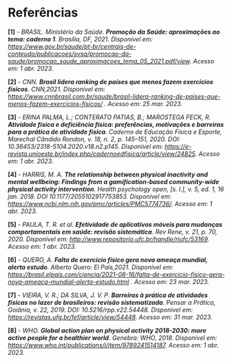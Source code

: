 # Referências

**[1]** - _BRASIL. Ministério da Saúde. **Promoção da Saúde: aproximações ao tema: caderno 1**. Brasília, DF, 2021. Disponível em: https://www.gov.br/saude/pt-br/centrais-de-conteudo/publicacoes/svsa/promocao-da-saude/promocao_saude_aproximacoes_tema_05_2021.pdf/view. Acesso em: 1 abr. 2023._

**[2]** - _CNN. **Brasil lidera ranking de países que menos fazem exercícios físicos**. CNN,2021.  Disponível em: 
https://www.cnnbrasil.com.br/saude/brasil-lidera-ranking-de-paises-que-menos-fazem-exercicios-fisicos/
 . Acesso em: 25 mar. 2023._
 
**[3]** - _ERINA PALMA, L.; CONTERATO PATIAS, B.; MAROSTEGA FECK, R. **Atividade física e deficiência física: preferências, motivações e barreiras para a prática de atividade física**. Caderno de Educação Física e Esporte, Marechal Cândido Rondon, v. 18, n. 2, p. 145–151, 2020. DOI: 10.36453/2318-5104.2020.v18.n2.p145. Disponível em: https://e-revista.unioeste.br/index.php/cadernoedfisica/article/view/24825. Acesso em: 1 abr. 2023._

**[4]** - _HARRIS, M. A. **The relationship between physical inactivity and mental wellbeing: Findings from a gamification-based community-wide physical activity intervention**. Health psychology open, [s. l.], v. 5, ed. 1, 16 jan. 2018. DOI 10.1177/2055102917753853. Disponível em: https://www.ncbi.nlm.nih.gov/pmc/articles/PMC5774736/. Acesso em: 1 abr. 2023._

**[5]** - _PAULA, T. R. et al. **Efetividade de aplicativos móveis para mudanças comportamentais em saúde: revisão sistemática**. Rev Rene, v. 21, p. 70, 2020. Disponível em: http://www.repositorio.ufc.br/handle/riufc/53169. Acesso em: 1 abr. 2023._

**[6]** - _QUERO, A. **Falta de exercício físico gera nova ameaça mundial, alerta estudo**. Alberto Quero: El País,2021.  Disponível em: 
https://brasil.elpais.com/ciencia/2021-08-16/falta-de-exercicio-fisico-gera-nova-ameaca-mundial-alerta-estudo.html
 . Acesso em: 23 mar. 2023._
 
**[7]** - _VIEIRA, V. R.; DA SILVA, J. V. P. **Barreiras à prática de atividades físicas no lazer de brasileiros: revisão sistematizada**. Pensar a Prática, Goiânia, v. 22, 2019. DOI: 10.5216/rpp.v22.54448. Disponível em: https://revistas.ufg.br/fef/article/view/54448. Acesso em: 31 mar. 2023._

**[8]** - _WHO. **Global action plan on physical activity 2018-2030: more active people for a healthier world**. Genebra: WHO, 2018. Disponível em: https://www.who.int/publications/i/item/9789241514187. Acesso em: 1 abr. 2023._

